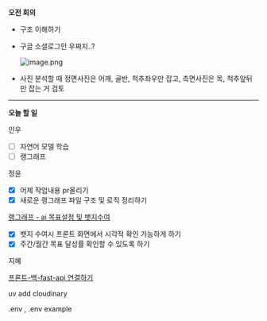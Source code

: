 **오전 회의**

- 구조 이해하기
- 구글 소셜로그인 우짜지..?
    
    ![image.png](attachment:aa2e6a52-7079-4c0a-9c78-2927504ed527:image.png)
    

- 사진 분석할 때 정면사진은 어깨, 골반, 척추좌우만 잡고, 측면사진은 목, 척추앞뒤만 잡는 거 검토

---

**오늘 할 일**

인우

- [ ]  자연어 모델 학습
- [ ]  랭그래프

정윤

- [x]  어제 작업내용 pr올리기
- [x]  새로운 랭그래프 파일 구조 및 로직 정리하기

[랭그래프 - ai 목표설정 및 뱃지수여](https://www.notion.so/ai-2338e232438280de8b18efac29b21f00?pvs=21)

- [x]  뱃지 수여시 프론트 화면에서 시각적 확인 가능하게 하기
- [x]  주간/월간 목표 달성률 확인할 수 있도록 하기

지혜

[프론트-백-fast-api 연결하기](https://www.notion.so/fast-api-2328e2324382804b9b86e82541b1994a?pvs=21) 

uv add cloudinary

.env , .env example